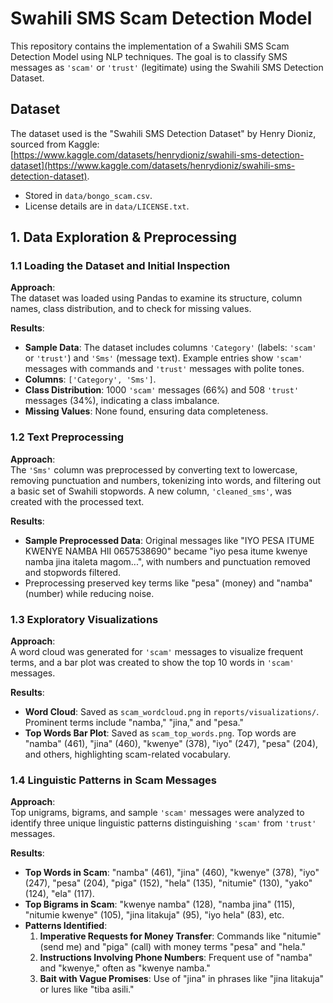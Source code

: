 # Swahili SMS Scam Detection Model

This repository contains the implementation of a Swahili SMS Scam Detection Model using NLP techniques. The goal is to classify SMS messages as `'scam'` or `'trust'` (legitimate) using the Swahili SMS Detection Dataset.

## Dataset
The dataset used is the "Swahili SMS Detection Dataset" by Henry Dioniz, sourced from Kaggle:  
[https://www.kaggle.com/datasets/henrydioniz/swahili-sms-detection-dataset](https://www.kaggle.com/datasets/henrydioniz/swahili-sms-detection-dataset).  
- Stored in `data/bongo_scam.csv`.  
- License details are in `data/LICENSE.txt`.

## 1. Data Exploration & Preprocessing

### 1.1 Loading the Dataset and Initial Inspection
**Approach**:  
The dataset was loaded using Pandas to examine its structure, column names, class distribution, and to check for missing values.

**Results**:  
- **Sample Data**: The dataset includes columns `'Category'` (labels: `'scam'` or `'trust'`) and `'Sms'` (message text). Example entries show `'scam'` messages with commands and `'trust'` messages with polite tones.  
- **Columns**: `['Category', 'Sms']`.  
- **Class Distribution**: 1000 `'scam'` messages (66%) and 508 `'trust'` messages (34%), indicating a class imbalance.  
- **Missing Values**: None found, ensuring data completeness.

### 1.2 Text Preprocessing
**Approach**:  
The `'Sms'` column was preprocessed by converting text to lowercase, removing punctuation and numbers, tokenizing into words, and filtering out a basic set of Swahili stopwords. A new column, `'cleaned_sms'`, was created with the processed text.

**Results**:  
- **Sample Preprocessed Data**: Original messages like "IYO PESA ITUME KWENYE NAMBA HII 0657538690" became "iyo pesa itume kwenye namba jina italeta magom...", with numbers and punctuation removed and stopwords filtered.  
- Preprocessing preserved key terms like "pesa" (money) and "namba" (number) while reducing noise.

### 1.3 Exploratory Visualizations
**Approach**:  
A word cloud was generated for `'scam'` messages to visualize frequent terms, and a bar plot was created to show the top 10 words in `'scam'` messages.

**Results**:  
- **Word Cloud**: Saved as `scam_wordcloud.png` in `reports/visualizations/`. Prominent terms include "namba," "jina," and "pesa."  
- **Top Words Bar Plot**: Saved as `scam_top_words.png`. Top words are "namba" (461), "jina" (460), "kwenye" (378), "iyo" (247), "pesa" (204), and others, highlighting scam-related vocabulary.

### 1.4 Linguistic Patterns in Scam Messages
**Approach**:  
Top unigrams, bigrams, and sample `'scam'` messages were analyzed to identify three unique linguistic patterns distinguishing `'scam'` from `'trust'` messages.

**Results**:  
- **Top Words in Scam**: "namba" (461), "jina" (460), "kwenye" (378), "iyo" (247), "pesa" (204), "piga" (152), "hela" (135), "nitumie" (130), "yako" (124), "ela" (117).  
- **Top Bigrams in Scam**: "kwenye namba" (128), "namba jina" (115), "nitumie kwenye" (105), "jina litakuja" (95), "iyo hela" (83), etc.  
- **Patterns Identified**:  
  1. **Imperative Requests for Money Transfer**: Commands like "nitumie" (send me) and "piga" (call) with money terms "pesa" and "hela."  
  2. **Instructions Involving Phone Numbers**: Frequent use of "namba" and "kwenye," often as "kwenye namba."  
  3. **Bait with Vague Promises**: Use of "jina" in phrases like "jina litakuja" or lures like "tiba asili."

